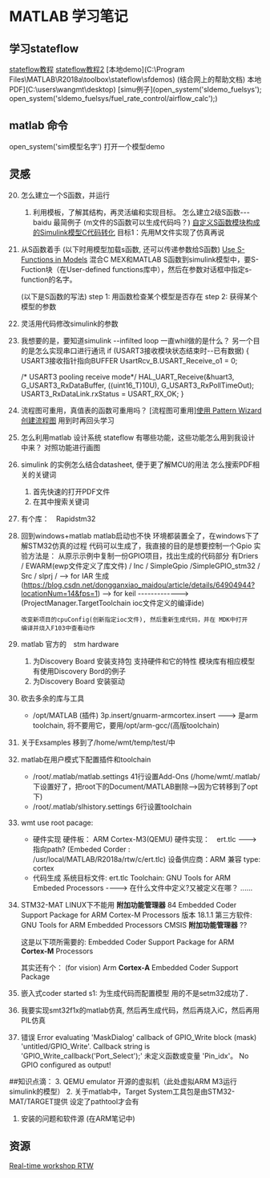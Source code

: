 # MATLAB 学习笔记
## 学习stateflow
[stateflow教程](https://wenku.baidu.com/view/bbdf948f04a1b0717fd5dda0.html?sxts=1544972680576)
[stateflow教程2](http://www.docin.com/p-795966610.html)
[本地demo](C:\Program Files\MATLAB\R2018a\toolbox\stateflow\sfdemos) (结合网上的帮助文档)
本地PDF](C:\users\wangmt\desktop)
[simu例子](open_system('sldemo_fuelsys');
			open_system('sldemo_fuelsys/fuel_rate_control/airflow_calc');)
			
## matlab 命令
open_system('sim模型名字')   打开一个模型demo

## 灵感　
20. 怎么建立一个S函数，并运行
	1. 利用模板，了解其结构，再灵活编和实现目标。
		怎么建立2级S函数--- baidu 最简例子
		(m文件的S函数可以生成代码吗？) 
		[自定义S函数模块构成的Simulink模型C代码转化](https://blog.csdn.net/gjdcgr/article/details/78329148)
		目标1：先用M文件实现了仿真再说

19. 从S函数着手
	(以下时用模型加载s函数, 还可以传递参数给S函数)
	[Use S-Functions in Models](https://ww2.mathworks.cn/help/simulink/sfg/using-s-functions-in-models.html)
	混合C MEX和MATLAB S函数到simulink模型中，要S-Fuction块（在User-defined functions库中），然后在参数对话框中指定s-function的名字。

	(以下是S函数的写法)
	  step 1: 用函数检查某个模型是否存在
	  step 2: 获得某个模型的参数

18. 灵活用代码修改simulink的参数
	[](https://wenku.baidu.com/view/e3b0a406ba1aa8114431d975.html)
17. 我想要的是，要知道simulink --infilted loop 一直whil做的是什么？
	另一个目的是怎么实现串口进行通讯
  if (USART3接收模块状态结束时--已有数据) {
  	USART3接收指针指向BUFFER
  	UsartRcv_B.USART_Receive_o1 = 0;

    /* USART3 pooling receive mode*/
    HAL_UART_Receive(&huart3, G_USART3_RxDataBuffer, ((uint16_T)10U),
                     G_USART3_RxPollTimeOut);
    USART3_RxDataLink.rxStatus = USART_RX_OK;
  }	

16. 流程图可重用，真值表的函数可重用吗？
	[流程图可重用][使用 Pattern Wizard 创建流程图](https://ww2.mathworks.cn/help/stateflow/ug/creating-flow-graphs-with-the-pattern-wizard.html)
	用到时再回头学习
15. 怎么利用matlab 设计系统
	stateflow 有哪些功能，这些功能怎么用到我设计中来？
	对照功能进行画图
	
14. simulink 的实例怎么结合datasheet, 便于更了解MCU的用法
   怎么搜索PDF相关的关键词
	1. 首先快速的打开PDF文件	
	2. 在其中搜索关键词
13. 有个库：　Rapidstm32
12. 回到windows+matlab
	matlab启动也不快
	环境都装置全了，在windows下了解STM32仿真的过程
	代码可以生成了，我直接的目的是想要控制一个Gpio
	实验方法是：
		从原示示例中复制一份GPIO项目，找出生成的代码部分
			有Driers / EWARM(ewp文件定义了库文件) / Inc / SimpleGpio /SimpleGPIO_stm32 / Src / slprj / --> for IAR 生成
			(https://blog.csdn.net/dongganxiao_maidou/article/details/64904944?locationNum=14&fps=1) --> for keil 
			-------------> (ProjectManager.TargetToolchain ioc文件定义的编译ide)

		改变新项目的cpuConfig(创新指定ioc文件), 然后重新生成代码，并在 MDK中打开
		编译并烧入F103中查看动作

11. matlab 官方的　stm hardware
	1. 为Discovery Board 安装支持包
		支持硬件和它的特性
		模块库有相应模型
		有使用Discovery Bord的例子
	2. 为Discovery Board 安装驱动

10. 砍去多余的库与工具
	* /opt/MATLAB (插件)
	3p.insert/gnuarm-armcortex.insert ---> 是arm toolchain, 将不要用它，要用/opt/arm-gcc/(高版toolchain)

9. 关于Exsamples 移到了/home/wmt/temp/test/中

6. matlab在用户模式下配置插件和toolchain
	* /root/.matlab/matlab.settings
		41行设置Add-Ons      (/home/wmt/.matlab/下设置好了，把root下的Document/MATLAB删除-->因为它转移到了opt下)
	* /root/.matlab/slhistory.settings
		6行设置toolchain
5. wmt use root pacage:
	* 硬件实现
	硬件板：    ARM Cortex-M3(QEMU)
	硬件实现：　ert.tlc       ---> 指向path? (Embeded Corder : /usr/local/MATLAB/R2018a/rtw/c/ert.tlc)
	设备供应商：ARM 兼容 type: cortex
	* 代码生成
	系统目标文件: ert.tlc
	Toolchain: GNU Tools for ARM Embeded Processors ----> 在什么文件中定义?又被定义在哪？
	......

4. STM32-MAT LINUX下不能用
	**附加功能管理器** 84
	Embedded Coder Support Package for ARM Cortex-M Processors 版本 18.1.1 
	第三方软件:
	GNU Tools for ARM Embedded Processors
	CMSIS
	**附加功能管理器** ??

	这是以下项所需要的:
	Embedded Coder Support Package for ARM **Cortex-M** Processors

	其实还有个： (for vision)
	Arm **Cortex-A** Embedded Coder Support Package


1. 嵌入式coder started
	s1: 为生成代码而配置模型
	用的不是setm32成功了．
2. 我要实现smt32f1x的matlab仿真, 然后再生成代码，然后再烧入iC，然后再用PIL仿真

3. 错误
	Error evaluating 'MaskDialog' callback of GPIO_Write block (mask) 'untitled/GPIO_Write'. Callback string is 'GPIO_Write_callback('Port_Select');' 
	未定义函数或变量 'Pin_idx'。
	No GPIO configured as output!
	
##知识点滴：
3. QEMU emulator 开源的虚拟机（此处虚拟ARM M3运行simulink的模型）
2. 关于matlab中，Target System工具包是由STM32-MAT/TARGET提供
	设定了pathtool才会有
1. 安装的问题和软件源 (在ARM笔记中)

## 资源
[Real-time workshop RTW](https://baike.baidu.com/item/Real-time%20workshop/9001254?fr=aladdin)
